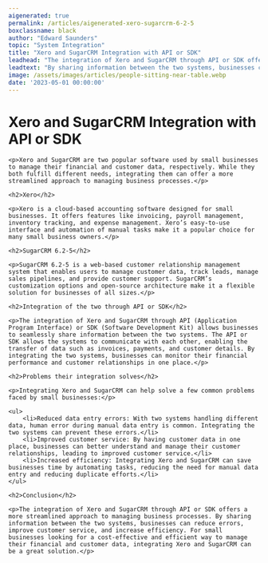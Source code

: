 ```yaml
---
aigenerated: true
permalink: /articles/aigenerated-xero-sugarcrm-6-2-5
boxclassname: black
author: "Edward Saunders"
topic: "System Integration"
title: "Xero and SugarCRM Integration with API or SDK"
leadhead: "The integration of Xero and SugarCRM through API or SDK offers a more streamlined approach to managing business processes"
leadtext: "By sharing information between the two systems, businesses can reduce errors, improve customer service, and increase efficiency. For small businesses looking for a cost-effective and efficient way to manage their financial and customer data, integrating Xero and SugarCRM can be a great solution."
image: /assets/images/articles/people-sitting-near-table.webp
date: '2023-05-01 00:00:00'
---
```

<div class="arttext">
	<h1>Xero and SugarCRM Integration with API or SDK</h1>

	<p>Xero and SugarCRM are two popular software used by small businesses to manage their financial and customer data, respectively. While they both fulfill different needs, integrating them can offer a more streamlined approach to managing business processes.</p>

	<h2>Xero</h2>

	<p>Xero is a cloud-based accounting software designed for small businesses. It offers features like invoicing, payroll management, inventory tracking, and expense management. Xero’s easy-to-use interface and automation of manual tasks make it a popular choice for many small business owners.</p>

	<h2>SugarCRM 6.2-5</h2>

	<p>SugarCRM 6.2-5 is a web-based customer relationship management system that enables users to manage customer data, track leads, manage sales pipelines, and provide customer support. SugarCRM’s customization options and open-source architecture make it a flexible solution for businesses of all sizes.</p>

	<h2>Integration of the two through API or SDK</h2>

	<p>The integration of Xero and SugarCRM through API (Application Program Interface) or SDK (Software Development Kit) allows businesses to seamlessly share information between the two systems. The API or SDK allows the systems to communicate with each other, enabling the transfer of data such as invoices, payments, and customer details. By integrating the two systems, businesses can monitor their financial performance and customer relationships in one place.</p>

	<h2>Problems their integration solves</h2>

	<p>Integrating Xero and SugarCRM can help solve a few common problems faced by small businesses:</p>

	<ul>
		<li>Reduced data entry errors: With two systems handling different data, human error during manual data entry is common. Integrating the two systems can prevent these errors.</li>
		<li>Improved customer service: By having customer data in one place, businesses can better understand and manage their customer relationships, leading to improved customer service.</li>
		<li>Increased efficiency: Integrating Xero and SugarCRM can save businesses time by automating tasks, reducing the need for manual data entry and reducing duplicate efforts.</li>
	</ul>

	<h2>Conclusion</h2>

	<p>The integration of Xero and SugarCRM through API or SDK offers a more streamlined approach to managing business processes. By sharing information between the two systems, businesses can reduce errors, improve customer service, and increase efficiency. For small businesses looking for a cost-effective and efficient way to manage their financial and customer data, integrating Xero and SugarCRM can be a great solution.</p>

</div>